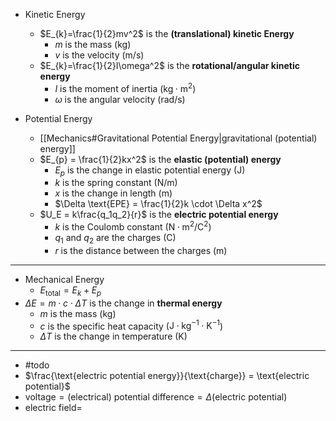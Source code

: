 - Kinetic Energy
	- $E_{k}=\frac{1}{2}mv^2$ is the **(translational) kinetic Energy**
		- $m$ is the mass ($\mathsf{kg}$)
		- $v$ is the velocity ($\mathsf{m/s}$)
	- $E_{k}=\frac{1}{2}I\omega^2$ is the **rotational/angular kinetic energy**
		- $I$ is the moment of inertia ($\mathsf{kg \cdot m^2}$)
		- $\omega$ is the angular velocity ($\mathsf{rad/s}$)

- Potential Energy
	- [[Mechanics#Gravitational Potential Energy|gravitational (potential) energy]]
	- $E_{p} = \frac{1}{2}kx^2$ is the **elastic (potential) energy**
		- $E_{p}$ is the change in elastic potential energy ($\mathsf{J}$)
		- $k$ is the spring constant ($\mathsf{N/m}$)
		- $x$ is the change in length ($\mathsf{m}$)
		- $\Delta \text{EPE} = \frac{1}{2}k \cdot \Delta x^2$
	- $U_E = k\frac{q_1q_2}{r}$ is the **electric potential energy**
		- $k$ is the Coulomb constant ($\mathsf{N \cdot m^2/C^2}$)
		- $q_1$ and $q_2$ are the charges ($\mathsf{C}$)
		- $r$ is the distance between the charges ($\mathsf{m}$)

___


- Mechanical Energy
	- $E_{\text{total}} = E_{k} + E_{p}$
- $\Delta E = m \cdot c \cdot \Delta T$ is the change in **thermal energy**
	- $m$ is the mass ($\mathsf{kg}$)
	- $c$ is the specific heat capacity ($\mathsf{J \cdot kg^{-1} \cdot K^{-1}}$)
	- $\Delta T$ is the change in temperature ($\mathsf{K}$)







___

- #todo
- $\frac{\text{electric potential energy}}{\text{charge}} = \text{electric potential}$
- $\text{voltage}=\text{(electrical) potential difference} = \Delta (\text{electric potential})$
- $\text{electric field} =$

